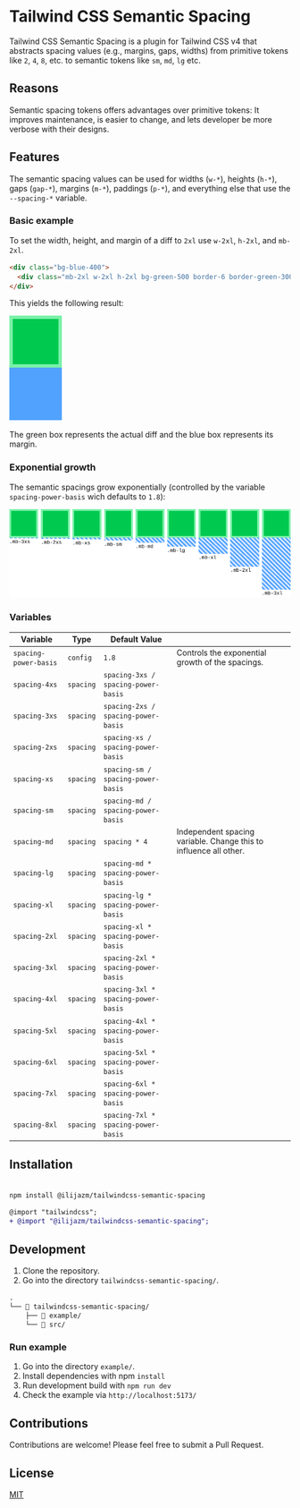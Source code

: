 # Tailwind CSS Semantic Spacing

Tailwind CSS Semantic Spacing is a plugin for Tailwind CSS v4 that abstracts spacing values (e.g., margins, gaps, widths) from primitive tokens like `2`, `4`, `8`, etc. to semantic tokens like `sm`, `md`, `lg` etc.

## Reasons

Semantic spacing tokens offers advantages over primitive tokens:
It improves maintenance, is easier to change, and lets developer be more verbose with their designs.

## Features

The semantic spacing values can be used for widths (`w-*`), heights (`h-*`), gaps (`gap-*`), margins (`m-*`), paddings (`p-*`), and everything else that use the `--spacing-*` variable.

### Basic example

To set the width, height, and margin of a diff to `2xl` use `w-2xl`, `h-2xl`, and `mb-2xl`.

```html
<div class="bg-blue-400">
  <div class="mb-2xl w-2xl h-2xl bg-green-500 border-6 border-green-300"></div>
</div>
```

This yields the following result:

![Exaple 2XL](docs/example_2xl.png)

The green box represents the actual diff and the blue box represents its margin.

### Exponential growth

The semantic spacings grow exponentially (controlled by the variable `spacing-power-basis` wich defaults to `1.8`):

![Exponential growth](docs/exponential_growth.png)

### Variables

| Variable              | Type      | Default Value                       |                                                                   |
| --------------------- | --------- | ----------------------------------- | ----------------------------------------------------------------- |
| `spacing-power-basis` | `config`  | `1.8`                               | Controls the exponential growth of the spacings.                  |
| `spacing-4xs`         | `spacing` | `spacing-3xs / spacing-power-basis` |                                                                   |
| `spacing-3xs`         | `spacing` | `spacing-2xs / spacing-power-basis` |                                                                   |
| `spacing-2xs`         | `spacing` | `spacing-xs / spacing-power-basis`  |                                                                   |
| `spacing-xs`          | `spacing` | `spacing-sm / spacing-power-basis`  |                                                                   |
| `spacing-sm`          | `spacing` | `spacing-md / spacing-power-basis`  |                                                                   |
| `spacing-md`          | `spacing` | `spacing * 4`                       | Independent spacing variable. Change this to influence all other. |
| `spacing-lg`          | `spacing` | `spacing-md * spacing-power-basis`  |                                                                   |
| `spacing-xl`          | `spacing` | `spacing-lg * spacing-power-basis`  |                                                                   |
| `spacing-2xl`         | `spacing` | `spacing-xl * spacing-power-basis`  |                                                                   |
| `spacing-3xl`         | `spacing` | `spacing-2xl * spacing-power-basis` |                                                                   |
| `spacing-4xl`         | `spacing` | `spacing-3xl * spacing-power-basis` |                                                                   |
| `spacing-5xl`         | `spacing` | `spacing-4xl * spacing-power-basis` |                                                                   |
| `spacing-6xl`         | `spacing` | `spacing-5xl * spacing-power-basis` |                                                                   |
| `spacing-7xl`         | `spacing` | `spacing-6xl * spacing-power-basis` |                                                                   |
| `spacing-8xl`         | `spacing` | `spacing-7xl * spacing-power-basis` |                                                                   |

## Installation

```

npm install @ilijazm/tailwindcss-semantic-spacing

```

```diff
@import "tailwindcss";
+ @import "@ilijazm/tailwindcss-semantic-spacing";
```

## Development

1. Clone the repository.
1. Go into the directory `tailwindcss-semantic-spacing/`.

```
.
└── 📁 tailwindcss-semantic-spacing/
    ├── 📁 example/
    └── 📁 src/
```

### Run example

1. Go into the directory `example/`.
1. Install dependencies with npm `install`
1. Run development build with `npm run dev`
1. Check the example via `http://localhost:5173/`

## Contributions

Contributions are welcome! Please feel free to submit a Pull Request.

## License

[MIT](../LICENSE)
